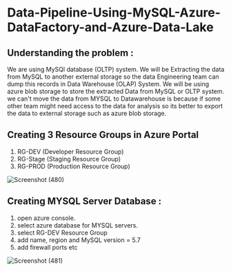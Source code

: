 # Data-Pipeline-Using-MySQL-Azure-DataFactory-and-Azure-Data-Lake

## Understanding the problem :
We are using MySQl database (OLTP) system. We will be Extracting the data from MySQL to another external storage so the data Engineering team can dump this records in Data Warehouse (OLAP) System.
We will be using azure blob storage to store the extracted Data from MySQL or OLTP system. we can't move the data from MYSQL to Datawarehouse is because if some other team might need access to the data for analysis so its better to export the data to external storage such as azure blob storage.

## Creating 3 Resource Groups in Azure Portal
1. RG-DEV (Developer Resource Group)
2. RG-Stage (Staging Resource Group)
3. RG-PROD (Production Resource Group)

![Screenshot (480)](https://github.com/shekharj21/shekharj21/assets/54074505/ecee3836-0395-49a1-80c0-b14406bfa847)

## Creating MYSQL Server Database :
1. open azure console.
2. select azure database for MYSQL servers.
3. select RG-DEV Resource Group
4. add name, region and MySQL version = 5.7
5. add firewall ports etc

![Screenshot (481)](https://github.com/shekharj21/shekharj21/assets/54074505/bbd0b97c-f87f-462b-b02b-0318f6dbdf71)
